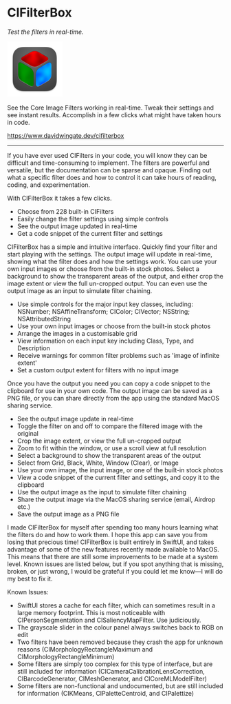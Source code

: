 # CIFilterBox

*Test the filters in real-time.*

![ReadingBar Icon](https://github.com/DavidWingate/CIFilterBox/raw/main/icon_128x128.png)

See the Core Image Filters working in real-time. Tweak their settings and see instant results. Accomplish in a few clicks what might have taken hours in code.

https://www.davidwingate.dev/cifilterbox

---

If you have ever used CIFilters in your code, you will know they can be difficult and time-consuming to implement. The filters are powerful and versatile, but the documentation can be sparse and opaque. Finding out what a specific filter does and how to control it can take hours of reading, coding, and experimentation.

With CIFilterBox it takes a few clicks.

- Choose from 228 built-in CIFilters
- Easily change the filter settings using simple controls
- See the output image updated in real-time
- Get a code snippet of the current filter and settings

CIFilterBox has a simple and intuitive interface. Quickly find your filter and start playing with the settings. The output image will update in real-time, showing what the filter does and how the settings work. You can use your own input images or choose from the built-in stock photos. Select a background to show the transparent areas of the output, and either crop the image extent or view the full un-cropped output. You can even use the output image as an input to simulate filter chaining.

- Use simple controls for the major input key classes, including: NSNumber; NSAffineTransform; CIColor; CIVector; NSString; NSAttributedString
- Use your own input images or choose from the built-in stock photos
- Arrange the images in a customisable grid
- View information on each input key including Class, Type, and Description
- Receive warnings for common filter problems such as 'image of infinite extent'
- Set a custom output extent for filters with no input image

Once you have the output you need you can copy a code snippet to the clipboard for use in your own code. The output image can be saved as a PNG file, or you can share directly from the app using the standard MacOS sharing service.

- See the output image update in real-time
- Toggle the filter on and off to compare the filtered image with the original
- Crop the image extent, or view the full un-cropped output
- Zoom to fit within the window, or use a scroll view at full resolution
- Select a background to show the transparent areas of the output
- Select from Grid, Black, White, Window (Clear), or Image
- Use your own image, the input image, or one of the built-in stock photos
- View a code snippet of the current filter and settings, and copy it to the clipboard
- Use the output image as the input to simulate filter chaining
- Share the output image via the MacOS sharing service (email, Airdrop etc.)
- Save the output image as a PNG file

I made CIFilterBox for myself after spending too many hours learning what the filters do and how to work them. I hope this app can save you from losing that precious time! CIFilterBox is built entirely in SwiftUI, and takes advantage of some of the new features recently made available to MacOS. This means that there are still some improvements to be made at a system level. Known issues are listed below, but if you spot anything that is missing, broken, or just wrong, I would be grateful if you could let me know—I will do my best to fix it.

Known Issues:

- SwiftUI stores a cache for each filter, which can sometimes result in a large memory footprint. This is most noticeable with CIPersonSegmentation and CISaliencyMapFilter. Use judiciously.
- The grayscale slider in the colour panel always switches back to RGB on edit
- Two filters have been removed because they crash the app for unknown reasons (CIMorphologyRectangleMaximum and CIMorphologyRectangleMinimum)
- Some filters are simply too complex for this type of interface, but are still included for information (CICameraCalibrationLensCorrection, CIBarcodeGenerator, CIMeshGenerator, and CICoreMLModelFilter)
- Some filters are non-functional and undocumented, but are still included for information (CIKMeans, CIPaletteCentroid, and CIPalettize)
